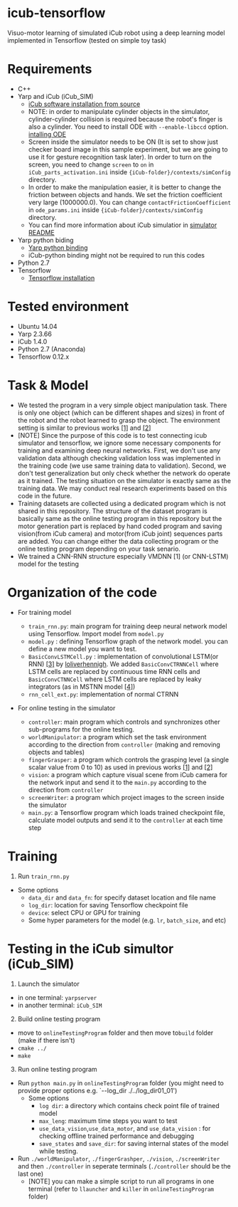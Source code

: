 # icub-tensorflow
Visuo-motor learning of simulated iCub robot using a deep learning model implemented in Tensorflow (tested on simple toy task)

# Requirements
* C++
* Yarp and iCub (iCub_SIM)
  * [iCub software installation from source](http://wiki.icub.org/wiki/Linux:Installation_from_sources)
  * NOTE: in order to manipulate cylinder objects in the simulator, cylinder-cylinder collision is required because the robot's finger is also a cylinder. You need to install ODE with `--enable-libccd` option. [intalling ODE](http://wiki.icub.org/wiki/Linux:_Installing_ODE) 
  * Screen inside the simulator needs to be ON (It is set to show just checker board image in this sample experiment, but we are going to use it for gesture recognition task later). In order to turn on the screen, you need to change `screen` to `on` in `iCub_parts_activation.ini` inside `{iCub-folder}/contexts/simConfig` directory.
  * In order to make the manipulation easier, it is better to change the friction between objects and hands. We set the friction coefficient very large (1000000.0). You can change `contactFrictionCoefficient` in `ode_params.ini` inside `{iCub-folder}/contexts/simConfig` directory.
  * You can find more information about iCub simulatior in [simulator README](http://wiki.icub.org/wiki/Simulator_README)
* Yarp python biding 
  * [Yarp python binding](http://wiki.icub.org/wiki/Python_bindings)
  * iCub-python binding might not be required to run this codes 
* Python 2.7
* Tensorflow
  * [Tensorflow installation](https://www.tensorflow.org/install/)

# Tested environment
* Ubuntu 14.04
* Yarp 2.3.66
* iCub 1.4.0
* Python 2.7 (Anaconda)
* Tensorflow 0.12.x

# Task & Model
* We tested the program in a very simple object manipulation task. There is only one object (which can be different shapes and sizes) in front of the robot and the robot learned to grasp the object. The environment setting is similar to previous works [[1]](http://neurorobot.kaist.ac.kr/pdf_files/ICDL_2016_JS.pdf) and [[2]](https://arxiv.org/abs/1507.02347)
* [NOTE] Since the purpose of this code is to test connecting icub simulator and tensorflow, we ignore some necessary components for training and examining deep neural networks. First, we don't use any validation data although checking validation loss was implemented in the training code (we use same training data to validation). Second, we don't test generalization but only check whether the network do operate as it trained. The testing situation on the simulator is exactly same as the training data. We may conduct real research experiments based on this code in the future.
* Training datasets are collected using a dedicated program which is not shared in this repository. The structure of the dataset program is basically same as the online testing program in this repository but the motor generation part is replaced by hand coded program and saving vision(from iCub camera) and motor(from iCub joint) sequences parts are added. You can change either the data collecting program or the online testing program depending on your task senario.
* We trained a CNN-RNN structure especially VMDNN [1] (or CNN-LSTM) model for the testing  

# Organization of the code
* For training model
  * `train_rnn.py`: main program for training deep neural network model using Tensorflow. Import model from `model.py` 
  * `model.py` : defining Tensorflow graph of the network model. you can define a new model you want to test.
  * `BasicConvLSTMCell.py` : implementation of convolutional LSTM(or RNN) [[3]](https://arxiv.org/abs/1506.04214) by [loliverhennigh](https://github.com/loliverhennigh/Convolutional-LSTM-in-Tensorflow). We added `BasicConvCTRNNCell` where LSTM cells are replaced by continuous time RNN cells and `BasicConvCTNNCell` where LSTM cells are replaced by leaky integrators (as in MSTNN model [[4]](http://journals.plos.org/plosone/article?id=10.1371/journal.pone.0131214))
  * `rnn_cell_ext.py`: implementation of normal CTRNN
  
* For online testing in the simulator 
  * `controller`: main program which controls and synchronizes other sub-programs for the online testing. 
  * `worldManipulator`: a program which set the task environment according to the direction from `controller` (making and removing objects and tables)
  * `fingerGrasper`: a program which controls the grasping level (a single scalar value from 0 to 10) as used in previous works [[1]](http://neurorobot.kaist.ac.kr/pdf_files/ICDL_2016_JS.pdf) and [[2]](https://arxiv.org/abs/1507.02347) 
  * `vision`: a program which capture visual scene from iCub camera for the network input and send it to the `main.py` according to the direction from `controller`
  * `screenWriter`: a program which project images to the screen inside the simulator
  * `main.py`: a Tensorflow program which loads trained checkpoint file, calculate model outputs and send it to the `controller` at each time step
  
# Training
1) Run `train_rnn.py`
  * Some options
    * `data_dir` and `data_fn`: for specify dataset location and file name
    * `log_dir`: location for saving Tensorflow checkpoint file
    * `device`: select CPU or GPU for training
    * Some hyper parameters for the model (e.g. `lr`, `batch_size`,  and etc)
    

# Testing in the iCub simultor (iCub_SIM)
1) Launch the simulator
  * in one terminal: `yarpserver`
  * in another terminal: `iCub_SIM`
2) Build online testing program
  * move to `onlineTestingProgram` folder and then move to`build` folder (make if there isn't)
  * `cmake ../`
  * `make`
3) Run online testing program
  * Run `python main.py` in `onlineTestingProgram` folder (you might need to provide proper options e.g. `--log_dir ./../log_dir01_01')
    * Some options
       * `log dir`: a directory which contains check point file of trained model
       * `max_leng`: maximum time steps you want to test
       * `use_data_vision`,`use_data_motor`, and `use_data_vision` : for checking offline trained performance and debugging 
       * `save_states` and `save_dir`: for saving internal states of the model while testing.
  * Run `./worldManipulator`, `./fingerGrashper`, `./vision`, `./screenWriter` and then `./controller` in seperate terminals (`./controller` should be the last one)
    * [NOTE] you can make a simple script to run all programs in one terminal (refer to `llauncher` and `killer` in `onlineTestingProgram` folder)  

